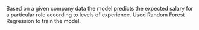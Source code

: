 Based on a given company data the model predicts the expected salary for a particular role according to levels of experience.
Used Random Forest Regression to train the model.
